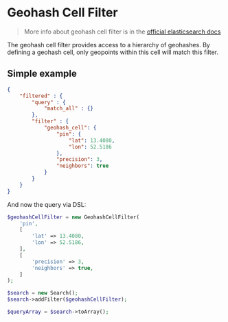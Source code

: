 # Geohash Cell Filter

> More info about geohash cell filter is in the [official elasticsearch docs][1]

The geohash cell filter provides access to a hierarchy of geohashes.
By defining a geohash cell, only geopoints within this cell will match this filter.

## Simple example

```JSON
{
    "filtered" : {
        "query" : {
            "match_all" : {}
        },
        "filter" : {
            "geohash_cell": {
                "pin": {
                    "lat": 13.4080,
                    "lon": 52.5186
                },
                "precision": 3,
                "neighbors": true
            }
        }
    }
}
```

And now the query via DSL:

```php
$geohashCellFilter = new GeohashCellFilter(
    'pin',
    [
        'lat' => 13.4080,
        'lon' => 52.5186,
    ],
    [
        'precision' => 3,
        'neighbors' => true,
    ]
);

$search = new Search();
$search->addFilter($geohashCellFilter);

$queryArray = $search->toArray();
```

[1]: https://www.elastic.co/guide/en/elasticsearch/reference/current/query-dsl-geohash-cell-filter.html
